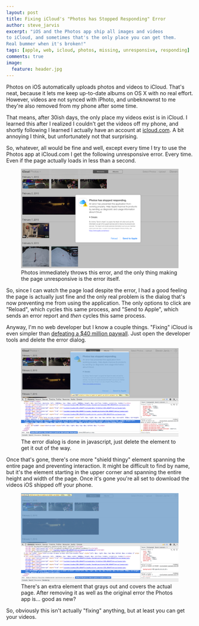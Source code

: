 ```yaml
---
layout: post
title: Fixing iCloud's "Photos has Stopped Responding" Error
author: steve_jarvis
excerpt: "iOS and the Photos app ship all images and videos
to iCloud, and sometimes that's the only place you can get them.
Real bummer when it's broken!"
tags: [apple, web, icloud, photos, missing, unresponsive, responding]
comments: true
image:
  feature: header.jpg
---
```


Photos on iOS automatically uploads photos and videos to iCloud. That's neat,
because it lets me keep up-to-date albums on OS X with no real
effort. However, videos are not synced with iPhoto, and unbeknownst to me
they're also removed from my phone after some time.

That means, after 30ish days, the only place my videos exist is in iCloud. I
learned this after I realized I couldn't get the videos off my phone, and shortly
following I learned I actually have an account at
<a href="https://www.icloud.com" target="_blank">icloud.com</a>. A bit
annoying I think, but unfortunately not that surprising.

So, whatever, all would be fine
and well, except every time I try to use the Photos app at iCloud.com
I get the following unresponsive error. Every
time. Even if the page actually loads in less than a second.

<figure>
    <a href="../images/icloud/photos_unresponsive_warning.png"><img src="../images/icloud/photos_unresponsive_warning.png"></a>
    <figcaption>Photos immediately throws this error, and the only thing making
    the page unresponsive is the error itself.</figcaption>
</figure>

So, since I can watch the page load despite the error, I had a good
feeling the page is actually just fine and the only real problem is the  dialog
that's now preventing me from using the application. The only options to click are
"Reload", which cycles this same process, and "Send to Apple", which sends an
error report and <i>then</i> cycles this same process.

Anyway, I'm no web developer but I know a couple things. "Fixing" iCloud is even
simpler than
[defeating a $40 million paywall](http://www.niemanlab.org/2011/03/that-was-quick-four-lines-of-code-is-all-it-takes-for-the-new-york-times-paywall-to-come-tumbling-down-2/).
Just open the developer tools and delete the error dialog.

<figure>
    <a href="../images/icloud/unresponsive_element.png"><img src="../images/icloud/unresponsive_element.png"></a>
    <figcaption>The error dialog is done in javascript, just delete the element
    to get it out of the way.</figcaption>
</figure>

Once that's gone, there's one more "shield thingy" element spanning the entire page and
preventing interaction. It might be difficult to find by name, but it's the
element starting in the upper corner and spanning the entire height and width of
the page. Once it's gone you're all set to download the videos iOS shipped
off your phone.

<figure>
    <a href="../images/icloud/gaurd_element.png"><img src="../images/icloud/gaurd_element.png"></a>
    <figcaption>There's an extra element that grays out and covers the actual
    page. After removing it as well as the original error the Photos app is... good as new?</figcaption>
</figure>

So, obviously this isn't actually "fixing" anything, but at least you can get
your videos.

